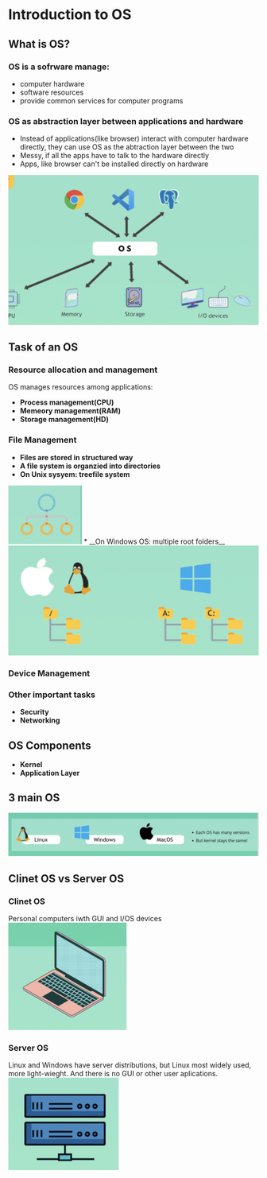 # Introduction to OS

## What is OS?

### OS is a sofrware manage:
 * computer hardware
 * software resources
 * provide common services for computer programs

 ### OS as abstraction layer between applications and hardware
 * Instead of applications(like browser) interact with computer hardware directly, they can use OS as the abtraction layer between the two
 * Messy, if all the apps have to talk to the hardware directly
 * Apps, like browser can't be installed directly on hardware 
 <img src="./images/App-os-hardware.png" alt="My Image">

## Task of an OS

 ### Resource allocation and management 
 OS manages resources among applications:
 * __Process management(CPU)__
 * __Memeory management(RAM)__
 * __Storage management(HD)__

 ### File Management
 * __Files are stored in structured way__
 * __A file system is organzied into directories__
 * __On Unix sysyem: treefile system__
  <img src="./images/tree-file.png" alt="My Image">
 * __On Windows OS: multiple root folders__
  <img src="./images/multi-root-folders.png" alt="My Image">

 ### Device Management 

 ### Other important tasks
  * __Security__
  * __Networking__

  ## OS Components 
  * __Kernel__
  * __Application Layer__

  ## 3 main OS
  <img src="./images/main-os.png" alt="My Image">

  ## Clinet OS vs Server OS
  ### Clinet OS
  Personal computers iwth GUI and I/OS devices <img src="./images/client.png" alt="My Image">
  ### Server OS
  Linux and Windows have server distributions, but Linux most widely used, more light-wieght. And there is no GUI or other user aplications. </br>
  <img src="./images/server.png" alt="My Image">